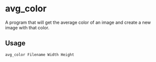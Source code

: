 # avg_color
A program that will get the average color of an image and create a new image with that color.

## Usage
`avg_color Filename Width Height`